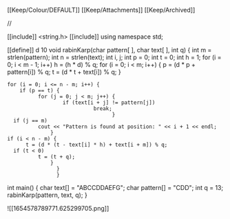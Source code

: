 [[Keep/Colour/DEFAULT]] [[Keep/Attachments]] [[Keep/Archived]] 

// 

[[include]] <string.h>
[[include]] <iostream>
using namespace std;

[[define]] d 10
void rabinKarp(char pattern[ ], char text[ ], int q) {
  int m = strlen(pattern);
    int n = strlen(text);
      int i, j;
        int p = 0;
          int t = 0;
            int h = 1;
  for (i = 0; i < m - 1; i++)
      h = (h * d) % q;
    for (i = 0; i < m; i++) {
        p = (d * p + pattern[i]) % q;
            t = (d * t + text[i]) % q;
              }

    for (i = 0; i <= n - m; i++) {
        if (p == t) {
              for (j = 0; j < m; j++) {
                      if (text[i + j] != pattern[j])
                                break;
                                      }
      if (j == m)
              cout << "Pattern is found at position: " << i + 1 << endl;
                  }
    if (i < n - m) {
          t = (d * (t - text[i] * h) + text[i + m]) % q;
      if (t < 0)
              t = (t + q);
                  }
                    }
                    }
int main() {
  char text[] = "ABCCDDAEFG";
    char pattern[] = "CDD";
      int q = 13;
        rabinKarp(pattern, text, q);
        }


![[1654578789771.625299705.png]]